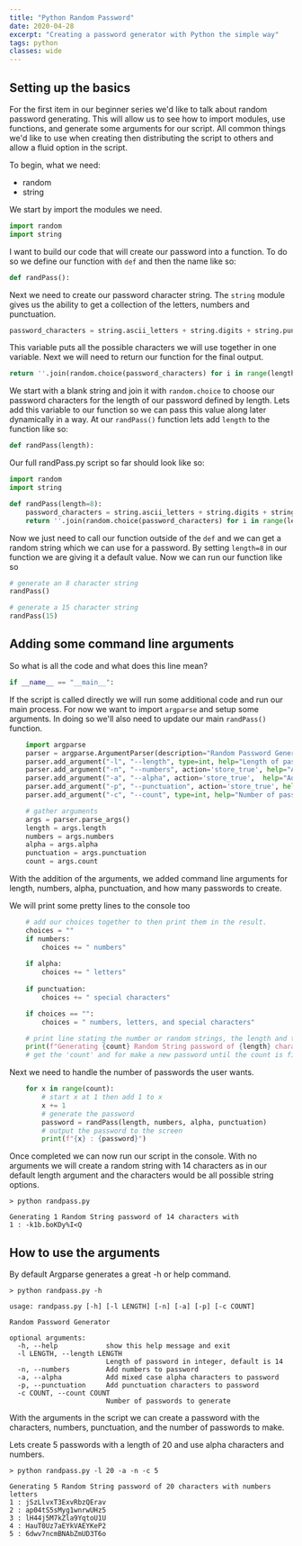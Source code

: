```yaml
---
title: "Python Random Password"
date: 2020-04-28
excerpt: "Creating a password generator with Python the simple way"
tags: python
classes: wide
---
```


## Setting up the basics

For the first item in our beginner series we'd like to talk about random password generating. This will allow us to see how to import modules, use functions, and generate some arguments for our script. All common things we'd like to use when creating then distributing the script to others and allow a fluid option in the script.

<!--more-->

To begin, what we need:

- random
- string

We start by import the modules we need.

```python
import random
import string
```

I want to build our code that will create our password into a function. To do so we define our function with ```def``` and then the name like so:

```python
def randPass():
```

Next we need to create our password character string. The ```string``` module gives us the ability to get a collection of the letters, numbers and punctuation.

```python
password_characters = string.ascii_letters + string.digits + string.punctuation
```

This variable puts all the possible characters we will use together in one variable. Next we will need to return our function for the final output.

```python
return ''.join(random.choice(password_characters) for i in range(length))
```

We start with a blank string and join it with ```random.choice``` to choose our password characters for the length of our password defined by length. Lets add this variable to our function so we can pass this value along later dynamically in a way. At our ```randPass()``` function lets add ```length``` to the function like so:

```python
def randPass(length):
```

Our full randPass.py script so far should look like so:

```python
import random
import string

def randPass(length=8):
    password_characters = string.ascii_letters + string.digits + string.punctuation
    return ''.join(random.choice(password_characters) for i in range(length))
```

Now we just need to call our function outside of the ```def``` and we can get a random string which we can use for a password. By setting ```length=8``` in our function we are giving it a default value. Now we can run our function like so

```python
# generate an 8 character string
randPass()

# generate a 15 character string
randPass(15)
```

## Adding some command line arguments

So what is all the code and what does this line mean?

```python
if __name__ == "__main__":
```

If the script is called directly we will run some additional code and run our main process. For now we want to import ```argparse``` and setup some arguments. In doing so we'll also need to update our main ```randPass()``` function.

```python
    import argparse
    parser = argparse.ArgumentParser(description="Random Password Generator")
    parser.add_argument("-l", "--length", type=int, help="Length of password in integer, default is 14", default=14)
    parser.add_argument("-n", "--numbers", action='store_true', help="Add numbers to password")
    parser.add_argument("-a", "--alpha", action='store_true',  help="Add mixed case alpha characters to password")
    parser.add_argument("-p", "--punctuation", action='store_true', help="Add punctuation characters to password")
    parser.add_argument("-c", "--count", type=int, help="Number of passwords to generate", default=1)

    # gather arguments
    args = parser.parse_args()
    length = args.length
    numbers = args.numbers
    alpha = args.alpha
    punctuation = args.punctuation
    count = args.count
```

With the addition of the arguments, we added command line arguments for length, numbers, alpha, punctuation, and how many passwords to create.

We will print some pretty lines to the console too

```python
    # add our choices together to then print them in the result. 
    choices = ""
    if numbers:
        choices += " numbers"
    
    if alpha:
        choices += " letters"
    
    if punctuation:
        choices += " special characters"

    if choices == "":
        choices = " numbers, letters, and special characters"

    # print line stating the number or random strings, the length and the choices of the password
    print(f"Generating {count} Random String password of {length} characters with{choices}")
    # get the 'count' and for make a new password until the count is finished
```

Next we need to handle the number of passwords the user wants.

```python
    for x in range(count):
        # start x at 1 then add 1 to x
        x += 1
        # generate the password
        password = randPass(length, numbers, alpha, punctuation)
        # output the password to the screen
        print(f"{x} : {password}")
```

Once completed we can now run our script in the console. With no arguments we will create a random string with 14 characters as in our default length argument and the characters would be all possible string options.

```shell
> python randpass.py

Generating 1 Random String password of 14 characters with
1 : -k1b.boKDy%I<Q
```

## How to use the arguments

By default Argparse generates a great -h or help command.

```shell
> python randpass.py -h

usage: randpass.py [-h] [-l LENGTH] [-n] [-a] [-p] [-c COUNT]

Random Password Generator

optional arguments:
  -h, --help            show this help message and exit
  -l LENGTH, --length LENGTH
                        Length of password in integer, default is 14
  -n, --numbers         Add numbers to password
  -a, --alpha           Add mixed case alpha characters to password
  -p, --punctuation     Add punctuation characters to password
  -c COUNT, --count COUNT
                        Number of passwords to generate
```

With the arguments in the script we can create a password with the characters, numbers, punctuation, and the number of passwords to make.

Lets create 5 passwords with a length of 20 and use alpha characters and numbers.

```shell
> python randpass.py -l 20 -a -n -c 5

Generating 5 Random String password of 20 characters with numbers letters
1 : jSzLlvxT3ExvRbzQErav
2 : ap04tS5sMyg1wnrwUHz5
3 : lH44j5M7kZla9YqtoU1U
4 : HauT0Uz7aEYkVAEYKeP2
5 : 6dwv7ncmBNAbZmUD3T6o
```
